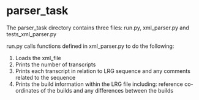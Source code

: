 # parser_task

The parser_task directory contains three files: run.py, xml_parser.py and tests_xml_parser.py

run.py calls functions defined in xml_parser.py to do the following: 
  1. Loads the xml_file
  2. Prints the number of transcripts
  3. Prints each transcript in relation to LRG sequence and any comments related to the sequence
  4. Prints the build information within the LRG file including: reference co-ordinates of the builds and any differences between the builds 
